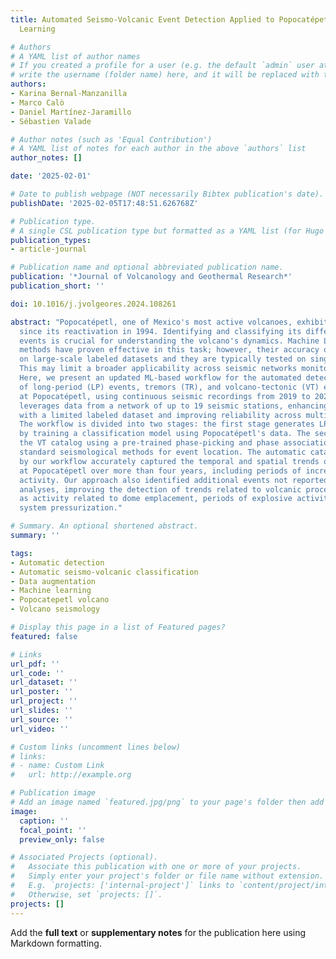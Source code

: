```yaml
---
title: Automated Seismo-Volcanic Event Detection Applied to Popocatépetl Using Machine
  Learning

# Authors
# A YAML list of author names
# If you created a profile for a user (e.g. the default `admin` user at `content/authors/admin/`), 
# write the username (folder name) here, and it will be replaced with their full name and linked to their profile.
authors:
- Karina Bernal-Manzanilla
- Marco Calò
- Daniel Martínez-Jaramillo
- Sébastien Valade

# Author notes (such as 'Equal Contribution')
# A YAML list of notes for each author in the above `authors` list
author_notes: []

date: '2025-02-01'

# Date to publish webpage (NOT necessarily Bibtex publication's date).
publishDate: '2025-02-05T17:48:51.626768Z'

# Publication type.
# A single CSL publication type but formatted as a YAML list (for Hugo requirements).
publication_types:
- article-journal

# Publication name and optional abbreviated publication name.
publication: '*Journal of Volcanology and Geothermal Research*'
publication_short: ''

doi: 10.1016/j.jvolgeores.2024.108261

abstract: "Popocatépetl, one of Mexico's most active volcanoes, exhibits high seismicity
  since its reactivation in 1994. Identifying and classifying its different seismo-volcanic
  events is crucial for understanding the volcano's dynamics. Machine Learning (ML)
  methods have proven effective in this task; however, their accuracy often relies
  on large-scale labeled datasets and they are typically tested on single stations.
  This may limit a broader applicability across seismic networks monitoring volcanoes.
  Here, we present an updated ML-based workflow for the automated detection and classification
  of long-period (LP) events, tremors (TR), and volcano-tectonic (VT) earthquakes
  at Popocatépetl, using continuous seismic recordings from 2019 to 2023. The workflow
  leverages data from a network of up to 19 seismic stations, enhancing event classification
  with a limited labeled dataset and improving reliability across multiple stations.
  The workflow is divided into two stages: the first stage generates LP and TR catalogs
  by training a classification model using Popocatépetl's data. The second stage creates
  the VT catalog using a pre-trained phase-picking and phase association models, alongside
  standard seismological methods for event location. The automatic catalogs generated
  by our workflow accurately captured the temporal and spatial trends of seismicity
  at Popocatépetl over more than four years, including periods of increased volcanic
  activity. Our approach also identified additional events not reported in manual
  analyses, improving the detection of trends related to volcanic processes, such
  as activity related to dome emplacement, periods of explosive activity, and potential
  system pressurization."

# Summary. An optional shortened abstract.
summary: ''

tags:
- Automatic detection
- Automatic seismo-volcanic classification
- Data augmentation
- Machine learning
- Popocatepetl volcano
- Volcano seismology

# Display this page in a list of Featured pages?
featured: false

# Links
url_pdf: ''
url_code: ''
url_dataset: ''
url_poster: ''
url_project: ''
url_slides: ''
url_source: ''
url_video: ''

# Custom links (uncomment lines below)
# links:
# - name: Custom Link
#   url: http://example.org

# Publication image
# Add an image named `featured.jpg/png` to your page's folder then add a caption below.
image:
  caption: ''
  focal_point: ''
  preview_only: false

# Associated Projects (optional).
#   Associate this publication with one or more of your projects.
#   Simply enter your project's folder or file name without extension.
#   E.g. `projects: ['internal-project']` links to `content/project/internal-project/index.md`.
#   Otherwise, set `projects: []`.
projects: []
---
```


Add the **full text** or **supplementary notes** for the publication here using Markdown formatting.

